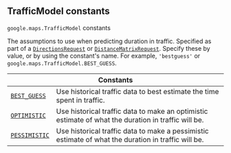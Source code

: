 
<devsite-heading text=" TrafficModel constants" for="TrafficModel" level="h2" link="" toc="" back-to-top=""><h2 id="TrafficModel" is-upgraded="">TrafficModel constants</h2></devsite-heading>
<p>
<code translate="no" dir="ltr"><span itemprop="path">google.maps</span>.<span itemprop="name">TrafficModel</span></code>
constants
</p>
<p>The assumptions to use when predicting duration in traffic. Specified as part of a <code translate="no" dir="ltr"><a href="DirectionsRequest.md">DirectionsRequest</a></code> or <code translate="no" dir="ltr"><a href="#DistanceMatrixRequest">DistanceMatrixRequest</a></code>. Specify these by value, or by using the constant's name. For example, <code translate="no" dir="ltr">'bestguess'</code> or <code translate="no" dir="ltr">google.maps.TrafficModel.BEST_GUESS</code>.</p>
<div class="devsite-table-wrapper"><table class="constants responsive" summary="TrafficModel constants">
<thead>
<tr><th colspan="2">Constants</th>
</tr></thead>
<tbody>
<tr id="TrafficModel.BEST_GUESS">
<td itemprop="property"><code translate="no" dir="ltr"><a class="secret-link" href="#TrafficModel.BEST_GUESS"><span>BEST_GUESS</span></a></code></td>
<td>Use historical traffic data to best estimate the time spent in traffic.</td>
</tr>
<tr id="TrafficModel.OPTIMISTIC">
<td itemprop="property"><code translate="no" dir="ltr"><a class="secret-link" href="#TrafficModel.OPTIMISTIC"><span>OPTIMISTIC</span></a></code></td>
<td>Use historical traffic data to make an optimistic estimate of what the duration in traffic will be.</td>
</tr>
<tr id="TrafficModel.PESSIMISTIC">
<td itemprop="property"><code translate="no" dir="ltr"><a class="secret-link" href="#TrafficModel.PESSIMISTIC"><span>PESSIMISTIC</span></a></code></td>
<td>Use historical traffic data to make a pessimistic estimate of what the duration in traffic will be.</td>
</tr>
</tbody>
</table></div>
<script src="replace_links.js"></script>
